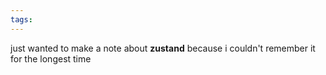 ```yaml
---
tags:
---
```


just wanted to make a note about **zustand** because i couldn't remember it for the longest time
